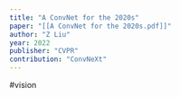 ```yaml
---
title: "A ConvNet for the 2020s"
paper: "[[A ConvNet for the 2020s.pdf]]"
author: "Z Liu"
year: 2022
publisher: "CVPR"
contribution: "ConvNeXt"
---
```

#vision 